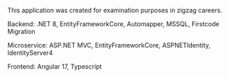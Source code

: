 This application was created for examination purposes in zigzag careers.

Backend: .NET 8, EntityFrameworkCore, Automapper, MSSQL, Firstcode Migration

Microservice: ASP.NET MVC, EntityFrameworkCore, ASPNETIdentity, IdentityServer4

Frontend: Angular 17, Typescript


